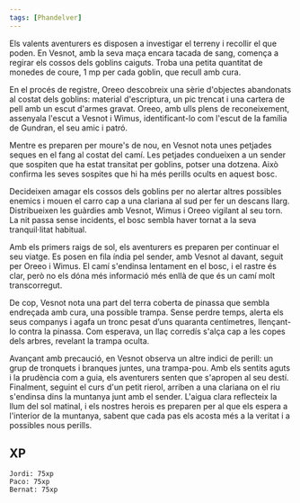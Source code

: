 ```yaml
---
tags: [Phandelver]
---
```


Els valents aventurers es disposen a investigar el terreny i recollir el que poden. En Vesnot, amb la seva maça encara tacada de sang, comença a regirar els cossos dels goblins caiguts. Troba una petita quantitat de monedes de coure, 1 mp per cada goblin, que recull amb cura.

En el procés de registre, Oreeo descobreix una sèrie d'objectes abandonats al costat dels goblins: material d'escriptura, un pic trencat i una cartera de pell amb un escut d'armes gravat. Oreeo, amb ulls plens de reconeixement, assenyala l'escut a Vesnot i Wimus, identificant-lo com l'escut de la família de Gundran, el seu amic i patró.

Mentre es preparen per moure's de nou, en Vesnot nota unes petjades seques en el fang al costat del camí. Les petjades condueixen a un sender que sospiten que ha estat transitat per goblins, potser una dotzena. Això confirma les seves sospites que hi ha més perills ocults en aquest bosc.

Decideixen amagar els cossos dels goblins per no alertar altres possibles enemics i mouen el carro cap a una clariana al sud per fer un descans llarg. Distribueixen les guàrdies amb Vesnot, Wimus i Oreeo vigilant al seu torn. La nit passa sense incidents, el bosc sembla haver tornat a la seva tranquil·litat habitual.

Amb els primers raigs de sol, els aventurers es preparen per continuar el seu viatge. Es posen en fila índia pel sender, amb Vesnot al davant, seguit per Oreeo i Wimus. El camí s'endinsa lentament en el bosc, i el rastre és clar, però no els dóna més informació més enllà de que és un camí molt transcorregut.

De cop, Vesnot nota una part del terra coberta de pinassa que sembla endreçada amb cura, una possible trampa. Sense perdre temps, alerta els seus companys i agafa un tronc pesat d’uns quaranta centímetres, llençant-lo contra la pinassa. Com esperava, un llaç corredís s'alça cap a les copes dels arbres, revelant la trampa oculta.

Avançant amb precaució, en Vesnot observa un altre indici de perill: un grup de tronquets i branques juntes, una trampa-pou. Amb els sentits aguts i la prudència com a guia, els aventurers senten que s'apropen al seu destí.
Finalment, seguint el curs d'un petit rierol, arriben a una clariana on el riu s'endinsa dins la muntanya junt amb el sender. L'aigua clara reflecteix la llum del sol matinal, i els nostres herois es preparen per al que els espera a l'interior de la muntanya, sabent que cada pas els acosta més a la veritat i a possibles nous perills.

## XP

```
Jordi: 75xp
Paco: 75xp
Bernat: 75xp
```
